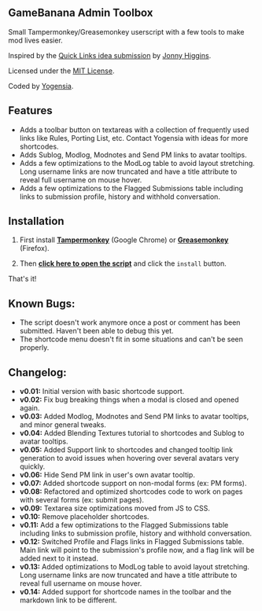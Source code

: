 ## GameBanana Admin Toolbox

Small Tampermonkey/Greasemonkey userscript with a few tools to make mod lives easier.

Inspired by the [Quick Links idea submission](http://gamebanana.com/ideas/2791) by [Jonny Higgins](http://gamebanana.com/members/208425).

Licensed under the [MIT License](https://raw.githubusercontent.com/yogensia/gb-toolbox/master/LICENSE).

Coded by [Yogensia](http://gamebanana.com/members/1328950).


## Features

* Adds a toolbar button on textareas with a collection of frequently used links like Rules, Porting List, etc. Contact Yogensia with ideas for more shortcodes.
* Adds Sublog, Modlog, Modnotes and Send PM links to avatar tooltips.
* Adds a few optimizations to the ModLog table to avoid layout stretching. Long username links are now truncated and have a title attribute to reveal full username on mouse hover.
* Adds a few optimizations to the Flagged Submissions table including links to submission profile, history and withhold conversation.


## Installation

1. First install **[Tampermonkey](https://chrome.google.com/webstore/detail/tampermonkey/dhdgffkkebhmkfjojejmpbldmpobfkfo)** (Google Chrome) or **[Greasemonkey](https://addons.mozilla.org/en-us/firefox/addon/greasemonkey/)** (Firefox).

2. Then **[click here to open the script](https://github.com/yogensia/gb-toolbox/raw/master/gb-userscripts.user.js)** and click the `install` button.

That's it!


## Known Bugs:

* The script doesn't work anymore once a post or comment has been submitted. Haven't been able to debug this yet.
* The shortcode menu doesn't fit in some situations and can't be seen properly.


## Changelog:

* **v0.01:** Initial version with basic shortcode support.
* **v0.02:** Fix bug breaking things when a modal is closed and opened again.
* **v0.03:** Added Modlog, Modnotes and Send PM links to avatar tooltips, and minor general tweaks.
* **v0.04:** Added Blending Textures tutorial to shortcodes and Sublog to avatar tooltips.
* **v0.05:** Added Support link to shortcodes and changed tooltip link generation to avoid issues when hovering over several avatars very quickly.
* **v0.06:** Hide Send PM link in user's own avatar tooltip.
* **v0.07:** Added shortcode support on non-modal forms (ex: PM forms).
* **v0.08:** Refactored and optimized shortcodes code to work on pages with several forms (ex: submit pages).
* **v0.09:** Textarea size optimizations moved from JS to CSS.
* **v0.10:** Remove placeholder shortcodes.
* **v0.11:** Add a few optimizations to the Flagged Submissions table including links to submission profile, history and withhold conversation.
* **v0.12:** Switched Profile and Flags links in Flagged Submissions table. Main link will point to the submission's profile now, and a flag link will be added next to it instead.
* **v0.13:** Added optimizations to ModLog table to avoid layout stretching. Long username links are now truncated and have a title attribute to reveal full username on mouse hover.
* **v0.14:** Added support for shortcode names in the toolbar and the markdown link to be different.